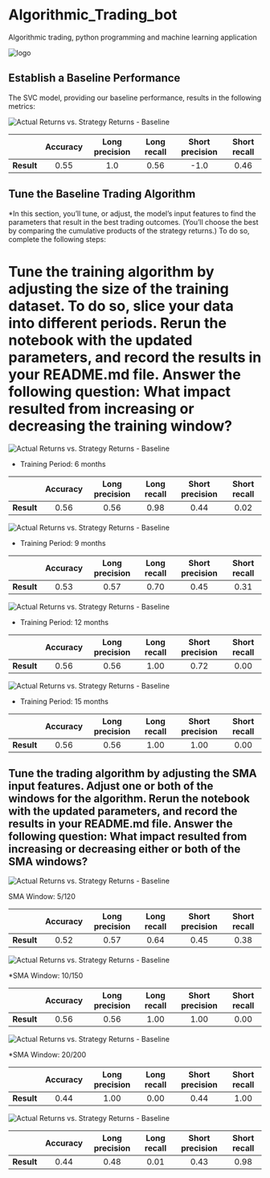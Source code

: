 # Algorithmic_Trading_bot
Algorithmic trading, python programming and machine learning application


![logo](14-challenge-image.png)

## Establish a Baseline Performance
The SVC model, providing our baseline performance, results in the following metrics:


![Actual Returns vs. Strategy Returns - Baseline](Resources/actual_vs_strategy_returns_baseline.png)


|            | Accuracy | Long precision | Long recall | Short precision | Short recall |
|:---------- |:--------:|:--------------:|:-----------:|:---------------:|:------------:|
| **Result** | 0.55     |   1.0          |    0.56     |       -1.0      |    0.46      |



## Tune the Baseline Trading Algorithm

*In this section, you’ll tune, or adjust, the model’s input features to find the parameters that result in the best trading outcomes. (You’ll choose the best by comparing the cumulative products of the strategy returns.) To do so, complete the following steps:

# Tune the training algorithm by adjusting the size of the training dataset. To do so, slice your data into different periods. Rerun the notebook with the updated parameters, and record the results in your README.md file. Answer the following question: What impact resulted from increasing or decreasing the training window?

![Actual Returns vs. Strategy Returns - Baseline](Resources/actual_vs_strategy_returns_6_months.png)

* Training Period: 6 months

|            | Accuracy | Long precision | Long recall | Short precision | Short recall |
|:---------- |:--------:|:--------------:|:-----------:|:---------------:|:------------:|
| **Result** |  0.56   |    0.56          | 0.98       |    0.44         |    0.02     |



![Actual Returns vs. Strategy Returns - Baseline](Resources/actual_vs_strategy_returns_9_months.png)

* Training Period: 9 months


|            | Accuracy | Long precision | Long recall | Short precision | Short recall |
|:---------- |:--------:|:--------------:|:-----------:|:---------------:|:------------:|
| **Result** |  0.53   |    0.57          | 0.70       |    0.45        |    0.31    |



![Actual Returns vs. Strategy Returns - Baseline](Resources/actual_vs_strategy_returns_12_months.png)

* Training Period: 12 months


|            | Accuracy | Long precision | Long recall | Short precision | Short recall |
|:---------- |:--------:|:--------------:|:-----------:|:---------------:|:------------:|
| **Result** |  0.56   |    0.56          | 1.00        |    0.72        | 0.00        |




![Actual Returns vs. Strategy Returns - Baseline](Resources/actual_vs_strategy_returns_15_months.png)

* Training Period: 15 months

|            | Accuracy | Long precision | Long recall | Short precision | Short recall |
|:---------- |:--------:|:--------------:|:-----------:|:---------------:|:------------:|
| **Result** |  0.56   |    0.56          | 1.00        |    1.00        | 0.00        |



## Tune the trading algorithm by adjusting the SMA input features. Adjust one or both of the windows for the algorithm. Rerun the notebook with the updated parameters, and record the results in your README.md file. Answer the following question: What impact resulted from increasing or decreasing either or both of the SMA windows?


![Actual Returns vs. Strategy Returns - Baseline](Resources/actual_vs_strategy_returns_sma_5_120.png)

SMA Window: 5/120

|            | Accuracy | Long precision | Long recall | Short precision | Short recall |
|:---------- |:--------:|:--------------:|:-----------:|:---------------:|:------------:|
| **Result** |  0.52    | 0.57          | 0.64         |    0.45          | 0.38         |



![Actual Returns vs. Strategy Returns - Baseline](Resources/actual_vs_strategy_returns_sma_10_150.png)

*SMA Window: 10/150

|            | Accuracy | Long precision | Long recall | Short precision | Short recall |
|:---------- |:--------:|:--------------:|:-----------:|:---------------:|:------------:|
| **Result** | 0.56     | 0.56           | 1.00        | 1.00           | 0.00        |






![Actual Returns vs. Strategy Returns - Baseline](Resources/actual_vs_strategy_returns_sma_20_200.png)


*SMA Window: 20/200

|            | Accuracy | Long precision | Long recall | Short precision | Short recall |
|:---------- |:--------:|:--------------:|:-----------:|:---------------:|:------------:|
| **Result** | 0.44     | 1.00           | 0.00       | 0.44            | 1.00        |


       


![Actual Returns vs. Strategy Returns - Baseline](Resources/actual_vs_strategy_returns_6_months.png)



|            | Accuracy | Long precision | Long recall | Short precision | Short recall |
|:---------- |:--------:|:--------------:|:-----------:|:---------------:|:------------:|
| **Result** | 0.44     | 0.48           | 0.01       | 0.43            | 0.98         |

          
